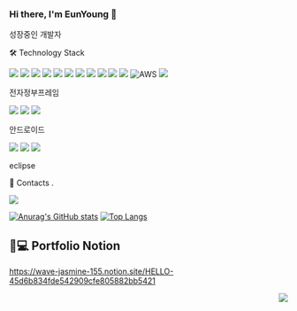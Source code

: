 ### Hi there, I'm EunYoung 👋
성장중인 개발자

<!--
**eunyoung56/eunyoung56** is a ✨ _special_ ✨ repository because its `README.md` (this file) appears on your GitHub profile.

Here are some ideas to get you started:

- 🔭 I’m currently working on ...
- 🌱 I’m currently learning Kotlin, 전자정부프레임워크
- 👯 I’m looking to collaborate on ...
- 🤔 I’m looking for help with ...
- 💬 Ask me about ...
- 📫 How to reach me: eunyeong1328@daum.net
- 😄 Pronouns: ...
- ⚡ Fun fact: ...
-->

 🛠 Technology Stack 
 
 <img src="https://img.shields.io/badge/JAVA-007396?style=for-the-badge&logo=java&logoColor=white"> <img src="https://img.shields.io/badge/Spring-6DB33F?style=for-the-badge&logo=Spring&logoColor=white"> <img src="https://img.shields.io/badge/oracle-F80000?style=for-the-badge&logo=oracle&logoColor=white"> <img src="https://img.shields.io/badge/mysql-4479A1?style=for-the-badge&logo=mysql&logoColor=white">  <img src="https://img.shields.io/badge/javascript-F7DF1E?style=for-the-badge&logo=javascript&logoColor=black">  <img src="https://img.shields.io/badge/jquery-0769AD?style=for-the-badge&logo=jquery&logoColor=white"> <img src="https://img.shields.io/badge/html-E34F26?style=for-the-badge&logo=html5&logoColor=white"> <img src="https://img.shields.io/badge/css-1572B6?style=for-the-badge&logo=css3&logoColor=white"> <img src="https://img.shields.io/badge/bootstrap-7952B3?style=for-the-badge&logo=bootstrap&logoColor=white"> <img src="https://img.shields.io/badge/github-181717?style=for-the-badge&logo=github&logoColor=white"> <img src="https://img.shields.io/badge/linux-FCC624?style=for-the-badge&logo=linux&logoColor=black"> ![AWS](https://img.shields.io/badge/AWS-%23FF9900.svg?style=for-the-badge&logo=amazon-aws&logoColor=white) <img src="https://img.shields.io/badge/apache tomcat-F8DC75?style=for-the-badge&logo=apachetomcat&logoColor=white">
 
 
 전자정부프레임
 
 <img src="https://img.shields.io/badge/Subversion-809CC9?style=for-the-badge&logo=Subversion&logoColor=white"> <img src="https://img.shields.io/badge/Jenkins-D24939?style=for-the-badge&logo=Jenkins&logoColor=white">    <img src="https://img.shields.io/badge/eclipse-2C2255?style=for-the-badge&logo=eclipse&logoColor=white">
 
 안드로이드 
 
  <img src="https://img.shields.io/badge/android-3DDC84?style=for-the-badge&logo=android&logoColor=white"> <img src="https://img.shields.io/badge/Kotlin-0095D5?style=for-the-badge&logo=Kotlin&logoColor=white"> <img src="https://img.shields.io/badge/Firebase-FFCA28?style=for-the-badge&logo=Firebase&logoColor=white">
  
  
  eclipse
 
 👩 Contacts .
 
 
<a href="https://velog.io/@eunyeong560" target="_blank"><img src ="https://img.shields.io/badge/Blog-eunyeong560.log-flat--square"/>
<a href="https://img.shields.io/badge/email-eunyeong1328%40duam.net-blue"> <a href = "https://img.shields.io/badge/email-leeyoung778811%40gmail.com-red">

[![Anurag's GitHub stats](https://github-readme-stats.vercel.app/api?username=eunyoung56)](https://github.com/anuraghazra/github-readme-stats) [![Top Langs](https://github-readme-stats.vercel.app/api/top-langs/?username=eunyoung56&layout=compact)](https://github.com/anuraghazra/github-readme-stats)


👩💻 Portfolio Notion
---
https://wave-jasmine-155.notion.site/HELLO-45d6b834fde542909cfe805882bb5421

<div align = "right">
<a href="https://hits.seeyoufarm.com"><img src="https://hits.seeyoufarm.com/api/count/incr/badge.svg?url=https%3A%2F%2Fgithub.com%2Fgjbae1212%2Fhit-counter"/></a>
 </div>
